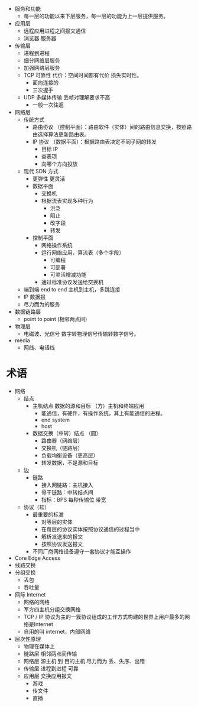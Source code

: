 - 服务和功能
	- 每一层的功能以来下层服务，每一层的功能为上一层提供服务。
- 应用层
	- 远程应用进程之间报文通信
	- 浏览器 服务器
- 传输层
	- 进程到进程
	- 细分网络层服务
	- 加强网络层服务
	- TCP 可靠性 代价：空间时间都有代价 损失实时性。
		- 面向连接的
		- 三次握手
	- UDP 多媒体传输 丢帧对理解要求不高
		- 一般一次往返
- 网络层
	- 传统方式
		- 路由协议 （控制平面）：路由软件（实体）间的路由信息交换，按照路由选择算法更新路由表。
		- IP 协议 （数据平面）：根据路由表决定不同子网的转发
			- 目标 IP
			- 查表项
			- 向哪个方向投放
	- 现代 SDN 方式
		- 更弹性 更灵活
		- 数据平面
			- 交换机
			- 根据流表实现多种行为
				- 洪泛
				- 阻止
				- 改字段
				- 转发
		- 控制平面
			- 网络操作系统
			- 运行网络应用，算流表（多个字段）
				- 可编程
				- 可部署
				- 可灵活增减功能
			- 通过标准协议发送给交换机
	- 端到端 end to end 主机到主机，多跳连接
	- IP 数据报
	- 尽力而为的服务
- 数据链路层
	- point to point (相邻两点间)
- 物理层
	- 电磁波、光信号 数字转物理信号传输转数字信号。
- media
	- 网线、电话线

# 术语
- 网络
	- 结点
		- 主机结点 数据的源和目标 （方）主机和终端应用
			- 能通信，有硬件，有操作系统，其上有能通信的进程。
			- end system
			- host
		- 数据交换（中转）结点 （圆） 
			- 路由器（网络层）
			- 交换机（链路层）
			- 负载均衡设备（更高层） 
			- 转发数据，不是源和目标
	- 边
		- 链路
			- 接入网链路：主机接入
			- 骨干链路：中转结点间
			- 指标：BPS 每秒传输位 带宽
	- 协议（软）
		- 最重要的标准
			- 对等层的实体
			- 在每层的协议实体按照协议通信的过程当中
			- 解析发送来的报文
			- 按照协议发送报文
		- 不同厂商网络设备遵守一套协议才能互操作
- Core Edge Access
- 线路交换
- 分组交换
	- 丢包
	- 吞吐量
- 网际 Internet
	- 网络的网络
	- 军方四主机分组交换网络
	- TCP / IP 协议为主的一簇协议组成的工作方式构建的世界上用户最多的网络是Internet
	- 自用的叫 internet，内部网络
- 层次性原理
	- 物理在媒体上
	- 链路层 相邻两点间传输
	- 网络层 源主机 到 目的主机 尽力而为 丢、失序、出错
	- 传输层 进程到进程 可靠
	- 应用层 交换应用报文
		- 游戏
		- 传文件
		- 直播